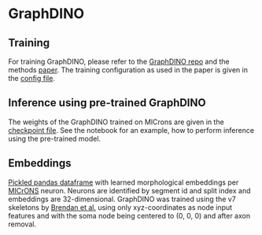 # GraphDINO

## Training
For training GraphDINO, please refer to the [GraphDINO repo](https://github.com/marissaweis/ssl_neuron) and the methods [paper](https://openreview.net/pdf?id=ThhMzfrd6r).
The training configuration as used in the paper is given in the [config file](https://github.com/marissaweis/unsupervised_neuronal_map/blob/main/data/graphdino/ckpts/config.json).

## Inference using pre-trained GraphDINO

The weights of the GraphDINO trained on MICrons are given in the [checkpoint file](https://github.com/marissaweis/unsupervised_neuronal_map/blob/main/data/graphdino/ckpts/ckpt_microns.pt). See the notebook []() for an example, how to perform inference using the pre-trained model.


## Embeddings
[Pickled pandas dataframe](https://github.com/marissaweis/unsupervised_neuronal_map/blob/main/data/graphdino/ckpts/embeddings/xx.pkl) with learned morphological embeddings per [MICrONS](https://www.microns-explorer.org/) neuron. Neurons are identified by segment id and split index and embeddings are 32-dimensional. GraphDINO was trained using the v7 skeletons by [Brendan et al.](https://www.biorxiv.org/content/10.1101/2023.03.14.532674v3) using only xyz-coordinates as node input features and with the soma node being centered to (0, 0, 0) and after axon removal.
